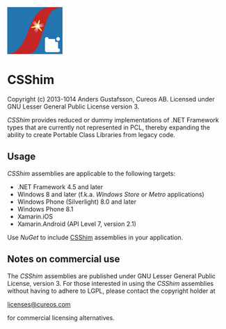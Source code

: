 <img src="NuGet/csshim.png" alt="CSShim logo" height="108" />

CSShim
=======

Copyright (c) 2013-1014 Anders Gustafsson, Cureos AB. Licensed under GNU Lesser General Public License version 3.<br />

*CSShim* provides reduced or dummy implementations of .NET Framework types that are currently not represented in PCL, thereby expanding the ability to create Portable Class Libraries from legacy code.


Usage
-----

*CSShim* assemblies are applicable to the following targets:

* .NET Framework 4.5 and later
* Windows 8 and later (f.k.a. *Windows Store* or *Metro* applications)
* Windows Phone (Silverlight) 8.0 and later
* Windows Phone 8.1
* Xamarin.iOS
* Xamarin.Android (API Level 7, version 2.1)

Use *NuGet* to include [CSShim](https://www.nuget.org/packages/shim) assemblies in your application.


Notes on commercial use
-----------------------

The *CSShim* assemblies are published under GNU Lesser General Public License, version 3.
For those interested in using the *CSShim* assemblies without having to adhere to LGPL, please contact the copyright holder at

licenses@cureos.com

for commercial licensing alternatives.

